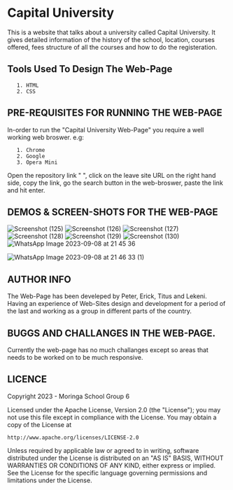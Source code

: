 # Capital University

This is a website that talks about a university called Capital University. It gives detailed information of the history of the school, location, courses offered, fees structure of all the courses and how to do the registeration.

## Tools Used To Design The Web-Page

       1. HTML
       2. CSS


## PRE-REQUISITES FOR RUNNING THE WEB-PAGE
In-order to run the "Capital University Web-Page" you require a well working web broswer. e.g:

       1. Chrome
       2. Google
       3. Opera Mini

Open the repository link " ", click on the leave site URL on the right hand side, copy the link, go the search button in the web-broswer, paste the link and hit enter.

## DEMOS & SCREEN-SHOTS FOR THE WEB-PAGE
![Screenshot (125)](https://github.com/titoritzy/school-website/assets/125895000/c5889c22-ac46-4285-8d12-dc607aab3788)
![Screenshot (126)](https://github.com/titoritzy/school-website/assets/125895000/2f542eef-bdcc-4728-b2c9-383c8a6e11c3)
![Screenshot (127)](https://github.com/titoritzy/school-website/assets/125895000/fbb2b44a-8816-478d-a18c-2f47f0323cfb)
![Screenshot (128)](https://github.com/titoritzy/school-website/assets/125895000/9927bece-cc07-4b3a-954c-34e8d929c65b)
![Screenshot (129)](https://github.com/titoritzy/school-website/assets/125895000/f72ea966-115c-4224-8d58-79bf9b887306)
![Screenshot (130)](https://github.com/titoritzy/school-website/assets/125895000/7a021ae7-9629-4324-b3c0-f64e0d22fcba)
![WhatsApp Image 2023-09-08 at 21 45 36](https://github.com/titoritzy/school-website/assets/125895000/04fd9170-f5dd-413e-8f15-2cca288bb65a)

![WhatsApp Image 2023-09-08 at 21 46 33 (1)](https://github.com/titoritzy/school-website/assets/125895000/40046194-92e8-4c99-a8d8-7e790540a558)



## AUTHOR INFO
The Web-Page has been develeped by Peter,  Erick, Titus and Lekeni. Having an experience of Web-Sites design and development for a period of the last and working as a group in different parts of the country.



## BUGGS AND CHALLANGES IN THE WEB-PAGE.
Currently the web-page has no much challanges except so areas that needs to be worked on to be much responsive.

## LICENCE
Copyright 2023 - Moringa School Group 6

Licensed under the Apache License, Version 2.0 (the "License");
you may not use this file except in compliance with the License.
You may obtain a copy of the License at

    http://www.apache.org/licenses/LICENSE-2.0

Unless required by applicable law or agreed to in writing, software
distributed under the License is distributed on an "AS IS" BASIS,
WITHOUT WARRANTIES OR CONDITIONS OF ANY KIND, either express or implied.
See the License for the specific language governing permissions and
limitations under the License.
